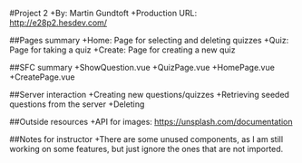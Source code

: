 #Project 2
+By: Martin Gundtoft
+Production URL: http://e28p2.hesdev.com/

##Pages summary
+Home: Page for selecting and deleting quizzes
+Quiz: Page for taking a quiz
+Create: Page for creating a new quiz

##SFC summary
+ShowQuestion.vue
+QuizPage.vue
+HomePage.vue
+CreatePage.vue

##Server interaction
+Creating new questions/quizzes
+Retrieving seeded questions from the server
+Deleting 

##Outside resources
+API for images: https://unsplash.com/documentation

##Notes for instructor
+There are some unused components, as I am still working on some features, but just ignore the ones that are not imported.

